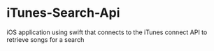 # iTunes-Search-Api
iOS application using swift that connects to the iTunes connect API to retrieve songs for a search
